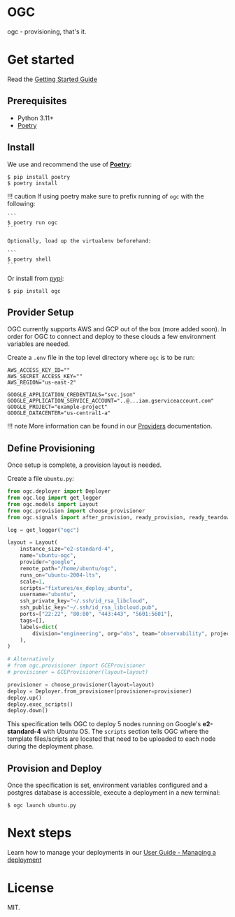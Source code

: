 # OGC

ogc - provisioning, that's it.

# Get started

Read the [Getting Started Guide](https://adam-stokes.github.io/ogc/)

## Prerequisites

- Python 3.11+
- [Poetry](https://python-poetry.org/)

## Install

We use and recommend the use of **[Poetry](https://python-poetry.org/)**:

```shell
$ pip install poetry
$ poetry install
```

!!! caution
    If using poetry make sure to prefix running of `ogc` with the following:

    ```
    $ poetry run ogc
    ```

    Optionally, load up the virtualenv beforehand:

    ```
    $ poetry shell
    ```

Or install from [pypi](https://pypi.org):

```
$ pip install ogc
```

## Provider Setup

OGC currently supports AWS and GCP out of the box (more added soon). In order for OGC to connect and deploy to these clouds a few environment variables are needed. 

Create a `.env` file in the top level directory where `ogc` is to be run:

```
AWS_ACCESS_KEY_ID=""
AWS_SECRET_ACCESS_KEY=""
AWS_REGION="us-east-2"

GOOGLE_APPLICATION_CREDENTIALS="svc.json"
GOOGLE_APPLICATION_SERVICE_ACCOUNT="..@...iam.gserviceaccount.com"
GOOGLE_PROJECT="example-project"
GOOGLE_DATACENTER="us-central1-a"
```

!!! note
    More information can be found in our [Providers](user-guide/providers.md) documentation.

## Define Provisioning

Once setup is complete, a provision layout is needed.

Create a file `ubuntu.py`:

```python
from ogc.deployer import Deployer
from ogc.log import get_logger
from ogc.models import Layout
from ogc.provision import choose_provisioner
from ogc.signals import after_provision, ready_provision, ready_teardown

log = get_logger("ogc")

layout = Layout(
    instance_size="e2-standard-4",
    name="ubuntu-ogc",
    provider="google",
    remote_path="/home/ubuntu/ogc",
    runs_on="ubuntu-2004-lts",
    scale=1,
    scripts="fixtures/ex_deploy_ubuntu",
    username="ubuntu",
    ssh_private_key="~/.ssh/id_rsa_libcloud",
    ssh_public_key="~/.ssh/id_rsa_libcloud.pub",
    ports=["22:22", "80:80", "443:443", "5601:5601"],
    tags=[],
    labels=dict(
        division="engineering", org="obs", team="observability", project="perf"
    ),
)

# Alternatively
# from ogc.provisioner import GCEProvisioner
# provisioner = GCEProvisioner(layout=layout)

provisioner = choose_provisioner(layout=layout)
deploy = Deployer.from_provisioner(provisioner=provisioner)
deploy.up()
deploy.exec_scripts()
deploy.down()
```

This specification tells OGC to deploy 5 nodes running on Google's **e2-standard-4** with Ubuntu OS. 
The `scripts` section tells OGC where the template files/scripts are located that need to be uploaded to each node during the deployment phase.

## Provision and Deploy

Once the specification is set, environment variables configured and a postgres database is accessible, execute a deployment in a new terminal:

```shell
$ ogc launch ubuntu.py
```

# Next steps

Learn how to manage your deployments in our [User Guide - Managing a deployment](user-guide/managing-nodes.md)

# License

MIT.


